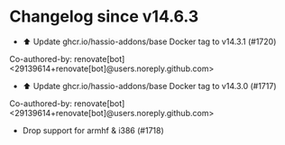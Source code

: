 # Changelog since v14.6.3
- ⬆️ Update ghcr.io/hassio-addons/base Docker tag to v14.3.1 (#1720)

Co-authored-by: renovate[bot] <29139614+renovate[bot]@users.noreply.github.com> 
- ⬆️ Update ghcr.io/hassio-addons/base Docker tag to v14.3.0 (#1717)

Co-authored-by: renovate[bot] <29139614+renovate[bot]@users.noreply.github.com> 
- Drop support for armhf & i386 (#1718) 
